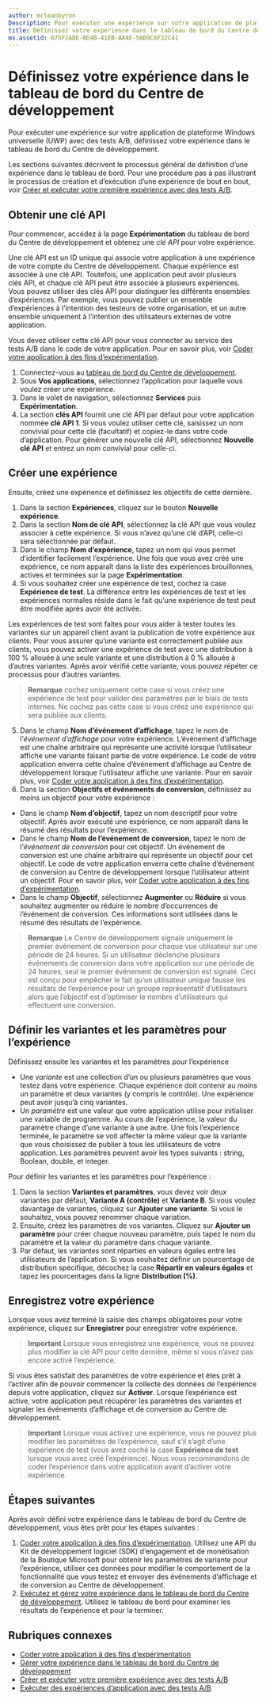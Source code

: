 ```yaml
---
author: mcleanbyron
Description: Pour exécuter une expérience sur votre application de plateforme Windows universelle (UWP) avec des tests A/B, vous devez définir votre expérience dans le tableau de bord du Centre de développement.
title: Définissez votre expérience dans le tableau de bord du Centre de développement
ms.assetid: 675F2ADE-0D4B-41EB-AA4E-56B9C8F32C41
---
```


# Définissez votre expérience dans le tableau de bord du Centre de développement

Pour exécuter une expérience sur votre application de plateforme Windows universelle (UWP) avec des tests A/B, définissez votre expérience dans le tableau de bord du Centre de développement.

Les sections suivantes décrivent le processus général de définition d’une expérience dans le tableau de bord. Pour une procédure pas à pas illustrant le processus de création et d’exécution d’une expérience de bout en bout, voir [Créer et exécuter votre première expérience avec des tests A/B](create-and-run-your-first-experiment-with-a-b-testing.md).

## Obtenir une clé API

Pour commencer, accédez à la page **Expérimentation** du tableau de bord du Centre de développement et obtenez une *clé API* pour votre expérience.

Une clé API est un ID unique qui associe votre application à une expérience de votre compte du Centre de développement. Chaque expérience est associée à une clé API. Toutefois, une application peut avoir plusieurs clés API, et chaque clé API peut être associée à plusieurs expériences. Vous pouvez utiliser des clés API pour distinguer les différents ensembles d’expériences. Par exemple, vous pouvez publier un ensemble d’expériences à l’intention des testeurs de votre organisation, et un autre ensemble uniquement à l’intention des utilisateurs externes de votre application.

Vous devez utiliser cette clé API pour vous connecter au service des tests A/B dans le code de votre application. Pour en savoir plus, voir [Coder votre application à des fins d’expérimentation](code-your-experiment-in-your-app.md).

1. Connectez-vous au [tableau de bord du Centre de développement](https://dev.windows.com/overview).
2. Sous **Vos applications**, sélectionnez l’application pour laquelle vous voulez créer une expérience.
3. Dans le volet de navigation, sélectionnez **Services** puis **Expérimentation**.
4. La section **clés API** fournit une clé API par défaut pour votre application nommée **clé API 1**. Si vous voulez utiliser cette clé, saisissez un nom convivial pour cette clé (facultatif) et copiez-le dans votre code d’application. Pour générer une nouvelle clé API, sélectionnez **Nouvelle clé API** et entrez un nom convivial pour celle-ci.

## Créer une expérience

Ensuite, créez une expérience et définissez les objectifs de cette dernière.

1. Dans la section **Expériences**, cliquez sur le bouton **Nouvelle expérience**.
2. Dans la section **Nom de clé API**, sélectionnez la clé API que vous voulez associer à cette expérience. Si vous n’avez qu’une clé d’API, celle-ci sera sélectionnée par défaut.
3. Dans le champ **Nom d’expérience**, tapez un nom qui vous permet d’identifier facilement l’expérience. Une fois que vous avez créé une expérience, ce nom apparaît dans la liste des expériences brouillonnes, actives et terminées sur la page **Expérimentation**.
4. Si vous souhaitez créer une expérience de test, cochez la case **Expérience de test**. La différence entre les expériences de test et les expériences normales réside dans le fait qu’une expérience de test peut être modifiée après avoir été activée.

  Les expériences de test sont faites pour vous aider à tester toutes les variantes sur un appareil client avant la publication de votre expérience aux clients. Pour vous assurer qu’une variante est correctement publiée aux clients, vous pouvez activer une expérience de test avec une distribution à 100 % allouée à une seule variante et une distribution à 0 % allouée à d’autres variantes. Après avoir vérifié cette variante, vous pouvez répéter ce processus pour d’autres variantes.
  > **Remarque** cochez uniquement cette case si vous créez une expérience de test pour valider des paramètres par le biais de tests internes. Ne cochez pas cette case si vous créez une expérience qui sera publiée aux clients.

5. Dans le champ **Nom d’événement d’affichage**, tapez le nom de l’*événement d’affichage* pour votre expérience. L’événement d’affichage est une chaîne arbitraire qui représente une activité lorsque l’utilisateur affiche une variante faisant partie de votre expérience. Le code de votre application enverra cette chaîne d’événement d’affichage au Centre de développement lorsque l’utilisateur affiche une variante. Pour en savoir plus, voir [Coder votre application à des fins d’expérimentation](code-your-experiment-in-your-app.md).
6. Dans la section **Objectifs et événements de conversion**, définissez au moins un objectif pour votre expérience :
  * Dans le champ **Nom d’objectif**, tapez un nom descriptif pour votre objectif. Après avoir exécuté une expérience, ce nom apparaît dans le résumé des résultats pour l’expérience.
  * Dans le champ **Nom de l’événement de conversion**, tapez le nom de l’*événement de conversion* pour cet objectif. Un événement de conversion est une chaîne arbitraire qui représente un objectif pour cet objectif. Le code de votre application enverra cette chaîne d’événement de conversion au Centre de développement lorsque l’utilisateur atteint un objectif. Pour en savoir plus, voir [Coder votre application à des fins d’expérimentation](code-your-experiment-in-your-app.md).
  * Dans le champ **Objectif**, sélectionnez **Augmenter** ou **Réduire** si vous souhaitez augmenter ou réduire le nombre d’occurrences de l’événement de conversion. Ces informations sont utilisées dans le résumé des résultats de l’expérience.

  >**Remarque** Le Centre de développement signale uniquement le premier événement de conversion pour chaque vue utilisateur sur une période de 24 heures. Si un utilisateur déclenche plusieurs événements de conversion dans votre application sur une période de 24 heures, seul le premier événement de conversion est signalé. Ceci est conçu pour empêcher le fait qu’un utilisateur unique fausse les résultats de l’expérience pour un groupe représentatif d’utilisateurs alors que l’objectif est d’optimiser le nombre d’utilisateurs qui effectuent une conversion.

## Définir les variantes et les paramètres pour l’expérience

Définissez ensuite les variantes et les paramètres pour l’expérience

* Une *variante* est une collection d’un ou plusieurs paramètres que vous testez dans votre expérience. Chaque expérience doit contenir au moins un paramètre et deux variantes (y compris le contrôle). Une expérience peut avoir jusqu’à cinq variantes.
* Un *paramètre* est une valeur que votre application utilise pour initialiser une variable de programme. Au cours de l’expérience, la valeur du paramètre change d’une variante à une autre. Une fois l’expérience terminée, le paramètre se voit affecter la même valeur que la variante que vous choisissez de publier à tous les utilisateurs de votre application. Les paramètres peuvent avoir les types suivants : string, Boolean, double, et integer.

Pour définir les variantes et les paramètres pour l’expérience :
1. Dans la section **Variantes et paramètres**, vous devez voir deux variantes par défaut, **Variante A (contrôle)** et **Variante B**. Si vous voulez davantage de variantes, cliquez sur **Ajouter une variante**. Si vous le souhaitez, vous pouvez renommer chaque variation.
2. Ensuite, créez les paramètres de vos variantes. Cliquez sur **Ajouter un paramètre** pour créer chaque nouveau paramètre, puis tapez le nom du paramètre et la valeur du paramètre dans chaque variante.
3. Par défaut, les variantes sont réparties en valeurs égales entre les utilisateurs de l’application. Si vous souhaitez définir un pourcentage de distribution spécifique, décochez la case **Répartir en valeurs égales** et tapez les pourcentages dans la ligne **Distribution (%)**.

## Enregistrez votre expérience

Lorsque vous avez terminé la saisie des champs obligatoires pour votre expérience, cliquez sur **Enregistrer** pour enregistrer votre expérience.

> **Important** Lorsque vous enregistrez une expérience, vous ne pouvez plus modifier la clé API pour cette dernière, même si vous n’avez pas encore activé l’expérience.

Si vous êtes satisfait des paramètres de votre expérience et êtes prêt à l’activer afin de pouvoir commencer la collecte des données de l’expérience depuis votre application, cliquez sur **Activer**. Lorsque l’expérience est active, votre application peut récupérer les paramètres des variantes et signaler les événements d’affichage et de conversion au Centre de développement.

> **Important** Lorsque vous activez une expérience, vous ne pouvez plus modifier les paramètres de l’expérience, sauf s’il s’agit d’une expérience de test (vous avez coché la case **Expérience de test** lorsque vous avez créé l’expérience). Nous vous recommandons de coder l’expérience dans votre application avant d’activer votre expérience.

## Étapes suivantes

Après avoir défini votre expérience dans le tableau de bord du Centre de développement, vous êtes prêt pour les étapes suivantes :
1. [Coder votre application à des fins d’expérimentation](code-your-experiment-in-your-app.md). Utilisez une API du Kit de développement logiciel (SDK) d’engagement et de monétisation de la Boutique Microsoft pour obtenir les paramètres de variante pour l’expérience, utiliser ces données pour modifier le comportement de la fonctionnalité que vous testez et envoyer des événements d’affichage et de conversion au Centre de développement.
2. [Exécutez et gérez votre expérience dans le tableau de bord du Centre de développement](manage-your-experiment.md). Utilisez le tableau de bord pour examiner les résultats de l’expérience et pour la terminer.

## Rubriques connexes

  * [Coder votre application à des fins d’expérimentation](code-your-experiment-in-your-app.md)
  * [Gérer votre expérience dans le tableau de bord du Centre de développement](manage-your-experiment.md)
  * [Créer et exécuter votre première expérience avec des tests A/B](create-and-run-your-first-experiment-with-a-b-testing.md)
  * [Exécuter des expériences d’application avec des tests A/B](run-app-experiments-with-a-b-testing.md)


<!--HONumber=May16_HO2-->



